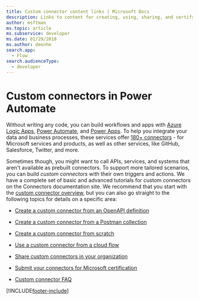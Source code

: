 ```yaml
---
title: Custom connector content links | Microsoft Docs
description: Links to content for creating, using, sharing, and certifying custom connectors.
author: msftman
ms.topic: article
ms.subservice: developer
ms.date: 01/29/2018
ms.author: deonhe
search.app: 
  - Flow
search.audienceType: 
  - developer
---
```

# Custom connectors in Power Automate

Without writing any code, you can build workflows and apps with [Azure Logic Apps](https://azure.microsoft.com/services/logic-apps), [Power Automate](https://flow.microsoft.com), and [Power Apps](https://powerapps.microsoft.com). To help you integrate your data and business processes, these services offer [180+ connectors](/connectors/) - for Microsoft services and products, as well as other services, like GitHub, Salesforce, Twitter, and more. 

Sometimes though, you might want to call APIs, services, and systems that aren't available as prebuilt connectors. To support more tailored scenarios, you can build *custom connectors* with their own triggers and actions. We have a complete set of basic and advanced tutorials for custom connectors on the Connectors documentation site. We recommend that you start with the [custom connector overview](/connectors/custom-connectors/), but you can also go straight to the following topics for details on a specific area:

* [Create a custom connector from an OpenAPI definition](/connectors/custom-connectors/define-openapi-definition)

* [Create a custom connector from a Postman collection](/connectors/custom-connectors/define-postman-collection)

* [Create a custom connector from scratch](/connectors/custom-connectors/define-blank)

* [Use a custom connector from a cloud flow](/connectors/custom-connectors/use-custom-connector-flow)

* [Share custom connectors in your organization](/connectors/custom-connectors/share)

* [Submit your connectors for Microsoft certification](/connectors/custom-connectors/submit-certification)

* [Custom connector FAQ](/connectors/custom-connectors/faq)


[!INCLUDE[footer-include](../includes/footer-banner.md)]
